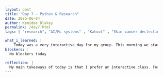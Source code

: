 ```yaml
---
layout: post
title: "Day 7 – Python & Research"
date: 2025-06-04
author: Kenidee Blakey
permalink: /day7.html
tags: [ "research", "AI/ML systems" , "Kahoot" , "Skin cancer dectection" ]

what_i_learned: |
    Today was a very interactive day for my group. This morning we started it off with discussing our subgroups we wanted to be assigned to for our project. I picked analyzing the types of models and images that are being used for skin cancer detection. A couple of my group memeber had the same ideas so Blessing typed all of our subgroups in a spreadsheet so we can see the differences between everyones. I enjoyed this first session of the day because I learned about some of the different Ai models we will be building and I learned that we already have pre-data to use. After lunch we came back and had about an hour on our python models. Lastly to finish off the day we played a kahoot game to test the knowledge of everyone with what they learned today. Overall, today was really interactive and I learned a lot.
blockers: |
  No blockers today

reflection: |
  My main takeaways of today is that I prefer an interactive class. For the past few days Blessing has been trying to see out learning styles and how we all retain information. Yesterday we did a lot of independent work but today we had more of an interactive session to see what we all preferred. I preferred this session a lot more because I was able to have open dicussion with my group members and retain more information.
---
```

